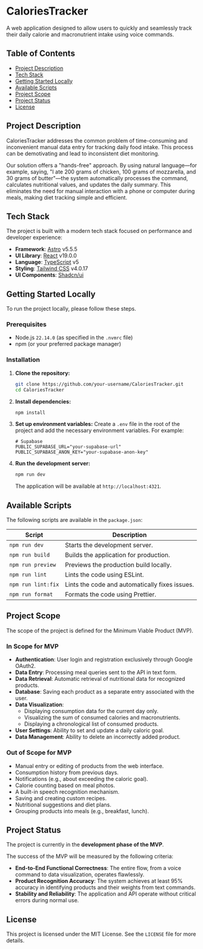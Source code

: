 # CaloriesTracker

A web application designed to allow users to quickly and seamlessly track their daily calorie and macronutrient intake using voice commands.

## Table of Contents

- [Project Description](#project-description)
- [Tech Stack](#tech-stack)
- [Getting Started Locally](#getting-started-locally)
- [Available Scripts](#available-scripts)
- [Project Scope](#project-scope)
- [Project Status](#project-status)
- [License](#license)

## Project Description

CaloriesTracker addresses the common problem of time-consuming and inconvenient manual data entry for tracking daily food intake. This process can be demotivating and lead to inconsistent diet monitoring.

Our solution offers a "hands-free" approach. By using natural language—for example, saying, "I ate 200 grams of chicken, 100 grams of mozzarella, and 30 grams of butter"—the system automatically processes the command, calculates nutritional values, and updates the daily summary. This eliminates the need for manual interaction with a phone or computer during meals, making diet tracking simple and efficient.

## Tech Stack

The project is built with a modern tech stack focused on performance and developer experience:

- **Framework**: [Astro](https://astro.build/) v5.5.5
- **UI Library**: [React](https://react.dev/) v19.0.0
- **Language**: [TypeScript](https://www.typescriptlang.org/) v5
- **Styling**: [Tailwind CSS](https://tailwindcss.com/) v4.0.17
- **UI Components**: [Shadcn/ui](https://ui.shadcn.com/)

## Getting Started Locally

To run the project locally, please follow these steps.

### Prerequisites

- Node.js `22.14.0` (as specified in the `.nvmrc` file)
- npm (or your preferred package manager)

### Installation

1.  **Clone the repository:**

    ```sh
    git clone https://github.com/your-username/CaloriesTracker.git
    cd CaloriesTracker
    ```

2.  **Install dependencies:**

    ```sh
    npm install
    ```

3.  **Set up environment variables:**
    Create a `.env` file in the root of the project and add the necessary environment variables. For example:

    ```env
    # Supabase
    PUBLIC_SUPABASE_URL="your-supabase-url"
    PUBLIC_SUPABASE_ANON_KEY="your-supabase-anon-key"
    ```

4.  **Run the development server:**
    ```sh
    npm run dev
    ```
    The application will be available at `http://localhost:4321`.

## Available Scripts

The following scripts are available in the `package.json`:

| Script             | Description                                    |
| ------------------ | ---------------------------------------------- |
| `npm run dev`      | Starts the development server.                 |
| `npm run build`    | Builds the application for production.         |
| `npm run preview`  | Previews the production build locally.         |
| `npm run lint`     | Lints the code using ESLint.                   |
| `npm run lint:fix` | Lints the code and automatically fixes issues. |
| `npm run format`   | Formats the code using Prettier.               |

## Project Scope

The scope of the project is defined for the Minimum Viable Product (MVP).

### In Scope for MVP

- **Authentication**: User login and registration exclusively through Google OAuth2.
- **Data Entry**: Processing meal queries sent to the API in text form.
- **Data Retrieval**: Automatic retrieval of nutritional data for recognized products.
- **Database**: Saving each product as a separate entry associated with the user.
- **Data Visualization**:
  - Displaying consumption data for the current day only.
  - Visualizing the sum of consumed calories and macronutrients.
  - Displaying a chronological list of consumed products.
- **User Settings**: Ability to set and update a daily caloric goal.
- **Data Management**: Ability to delete an incorrectly added product.

### Out of Scope for MVP

- Manual entry or editing of products from the web interface.
- Consumption history from previous days.
- Notifications (e.g., about exceeding the caloric goal).
- Calorie counting based on meal photos.
- A built-in speech recognition mechanism.
- Saving and creating custom recipes.
- Nutritional suggestions and diet plans.
- Grouping products into meals (e.g., breakfast, lunch).

## Project Status

The project is currently in the **development phase of the MVP**.

The success of the MVP will be measured by the following criteria:

- **End-to-End Functional Correctness**: The entire flow, from a voice command to data visualization, operates flawlessly.
- **Product Recognition Accuracy**: The system achieves at least 95% accuracy in identifying products and their weights from text commands.
- **Stability and Reliability**: The application and API operate without critical errors during normal use.

## License

This project is licensed under the MIT License. See the `LICENSE` file for more details.
